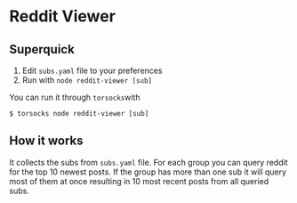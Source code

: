 # Reddit Viewer

## Superquick

 1. Edit `subs.yaml` file to your preferences
 2. Run with `node reddit-viewer [sub]`

You can run it through `torsocks`with

```{bash}
$ torsocks node reddit-viewer [sub]
```

## How it works
It collects the subs from `subs.yaml` file. For each group you can query reddit for the top 10 newest posts. If the group has more than one sub it will query most of them at once resulting in 10 most recent posts from all queried subs.


